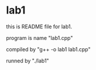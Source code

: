 # lab1

this is README file for lab1.

program is name "lab1.cpp"

compiled by "g++ -o lab1 lab1.cpp"

runned by "./lab1"
